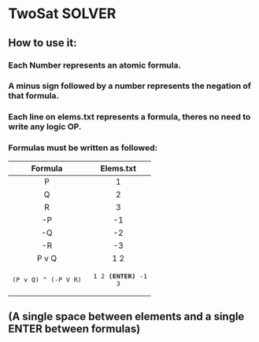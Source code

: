 # TwoSat SOLVER

## How to use it:

### Each Number represents an atomic formula.

### A minus sign followed by a number represents the negation of that formula.

### Each line on **elems.txt** represents a formula, theres no need to write any logic OP.

### Formulas must be written as followed:

|Formula|Elems.txt|
|:---:|:---:|
|P|1|
|Q|2|
|R|3|
|-P|-1|
|-Q|-2|
|-R|-3|
|P v Q|1 2|
| <pre>(P v Q) ^ (-P V R)| <pre> 1 2 **(ENTER)** -1 3|


## (A single space between elements and a single **ENTER** between formulas)
